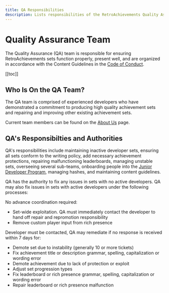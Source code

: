 ```yaml
---
title: QA Responsibilities
description: Lists responsibilities of the RetroAchievements Quality Assurance Team.
---
```


# Quality Assurance Team

The Quality Assurance (QA) team is responsible for ensuring RetroAchievements sets function properly, present well, and are organized in accordance with the Content Guidelines in the [Code of Conduct](/guidelines/users/code-of-conduct.html).

[[toc]]

## Who Is On the QA Team?

The QA team is comprised of experienced developers who have demonstrated a commitment to producing high quality achievement sets and repairing and improving other existing achievement sets.

Current team members can be found on the [About Us](/general/about-us.html#quality-assurance-team) page.

## QA's Responsibilties and Authorities

QA's responsibilities include maintaining inactive developer sets, ensuring all sets conform to the writing policy, add necessary achievement protections, repairing malfunctioning leaderboards, managing unstable sets, overseeing several sub-teams, onboarding people into the [Junior Developer Program](/developer-docs/jr-dev-rules.html), managing hashes, and maintaining content guidelines.

QA has the authority to fix any issues in sets with no active developers.  QA may also fix issues in sets with active developers under the following processes:

No advance coordination required:
- Set-wide exploitation. QA must immediately contact the developer to hand off repair and repromotion responsibility
- Remove custom player input from rich presence

Developer must be contacted, QA may remediate if no response is received within 7 days for:
- Demote set due to instability (generally 10 or more tickets)
- Fix achievement title or description grammar, spelling, capitalization or wording error
- Demote achievement due to lack of protection or exploit
- Adjust set progression types
- Fix leaderboard or rich presence grammar, spelling, capitalization or wording error
- Repair leaderboard or rich presence malfunction